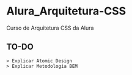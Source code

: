 # Alura_Arquitetura-CSS
 Curso de Arquitetura CSS da Alura

 ## TO-DO
    > Explicar Atomic Design
    > Explicar Metodologia BEM
